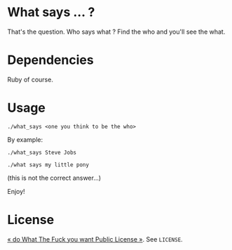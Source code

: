 # What says … ?

That's the question. Who says what ? Find the who and you'll see the what.

# Dependencies

Ruby of course.

# Usage

`./what_says <one you think to be the who>`

By example:

`./what_says Steve Jobs`

`./what says my little pony`

(this is not the correct answer…)

Enjoy!

# License

[« do What The Fuck you want Public License »](http://sam.zoy.org/wtfpl/). See `LICENSE`.
